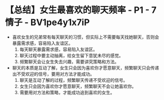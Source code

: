 # 【总结】女生最喜欢的聊天频率 - P1 - 7情子 - BV1pe4y1x7iP

-   喜欢女生的兄弟常有每天聊天的习惯，但实际上不需要每天找她聊天，否则会暴露需求感，容易陷入友谊区。
    1.  每天聊天暴露需求感，容易陷入友谊区。
    2.  聊天过程中要主动抽离，给女生留下意犹未尽的感觉。
    3.  频繁聊天会让女生失去兴趣，需要讲究策略和方法。
-   聊天的本质是互动了解，女生只会因为喜欢你才愿意聊天，频繁聊天只会传递出不受欢迎的信号，要用对方法才能成功。
    1.  聊天是互动了解的过程，频繁聊天传递不受欢迎的信号。
    2.  女生只会因为喜欢你才愿意聊天，频繁聊天不会让她喜欢你。
    3.  需要用对方法和策略，才能成功追到喜欢的女生。